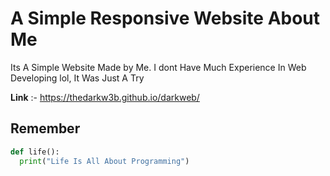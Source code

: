 # A Simple Responsive Website About Me

Its A Simple Website Made by Me. I dont Have Much Experience In Web Developing lol, It Was Just A Try

**Link** :- https://thedarkw3b.github.io/darkweb/

## Remember

```python
def life():
  print("Life Is All About Programming")
```
